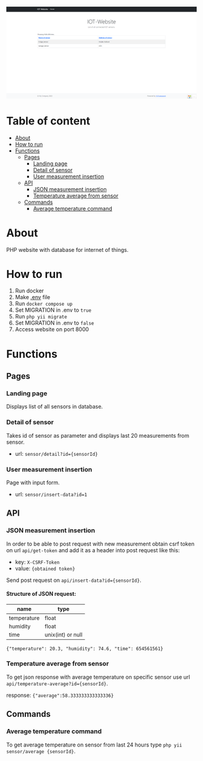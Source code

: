 ![Landing page screenshot](img/landing_page.png)

# Table of content

- [About](#about)
- [How to run](#how-to-run)
- [Functions](#functions)
  - [Pages](#pages)
    - [Landing page](#landing-page)
    - [Detail of sensor](#detail-of-sensor)
    - [User measurement insertion](#user-measurement-insertion)
  - [API](#api)
    - [JSON measurement insertion](#json-measurement-insertion)
    - [Temperature average from sensor](#temperature-average-from-sensor)
  - [Commands](#commands)
    - [Average temperature command](#average-temperature-command)

# About

PHP website with database for internet of things.

# How to run

1. Run docker
2. Make [.env](/.env.example) file
3. Run `docker compose up`
4. Set MIGRATION in .env to `true`
5. Run `php yii migrate`
6. Set MIGRATION in .env to `false`
7. Access website on port 8000

# Functions

## Pages

### Landing page

Displays list of all sensors in database.

### Detail of sensor

Takes id of sensor as parameter and displays last 20 measurements from sensor.

- url: `sensor/detail?id={sensorId}`

### User measurement insertion

Page with input form.

- url: `sensor/insert-data?id=1`

## API

### JSON measurement insertion

In order to be able to post request with new measurement obtain csrf token on url `api/get-token` and add it as a header into post request like this:

- key: `X-CSRF-Token`
- value: `{obtained token}`

Send post request on `api/insert-data?id={sensorId}`.

#### Structure of JSON request:

| name        | type              |
| ----------- | ----------------- |
| temperature | float             |
| humidity    | float             |
| time        | unix(int) or null |

`{"temperature": 20.3, "humidity": 74.6, "time": 654561561}`

### Temperature average from sensor

To get json response with average temperature on specific sensor use url `api/temperature-average?id={sensorId}`.

response: `{"average":58.333333333333336}`

## Commands

### Average temperature command

To get average temperature on sensor from last 24 hours type `php yii sensor/average {sensorId}`.
